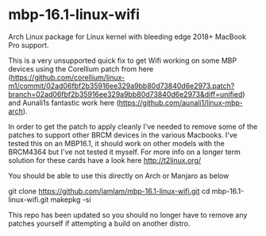 mbp-16.1-linux-wifi
==============

Arch Linux package for Linux kernel with bleeding edge 2018+ MacBook Pro support.


This is a very unsupported quick fix to get Wifi working on some MBP devices using the Corellium patch from here (https://github.com/corellium/linux-m1/commit/02ad06fbf2b35916ee329a9bb80d73840d6e2973.patch?branch=02ad06fbf2b35916ee329a9bb80d73840d6e2973&diff=unified) and Aunali1s fantastic work here (https://github.com/aunali1/linux-mbp-arch). 

In order to get the patch to apply cleanly I've needed to remove some of the patches to support other BRCM devices in the various Macbooks. I've tested this on an MBP16.1, it should work on other models with the BRCM4364 but I've not tested it myself. For more info on a longer term solution for these cards have a look here http://t2linux.org/

You should be able to use this directly on Arch or Manjaro as below

git clone https://github.com/jamlam/mbp-16.1-linux-wifi.git
cd mbp-16.1-linux-wifi.git
makepkg -si

This repo has been updated so you should no longer have to remove any patches yourself if attempting a build on another distro.
